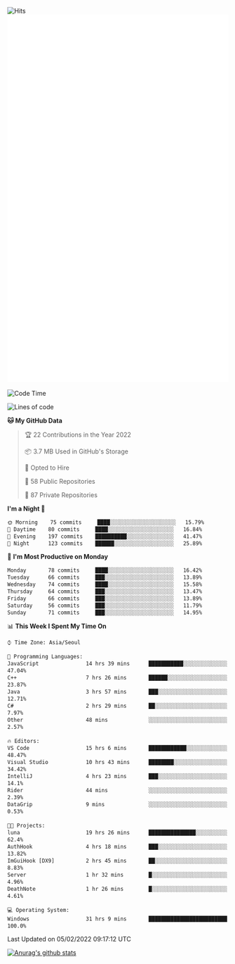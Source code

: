![Hits](https://hits.seeyoufarm.com/api/count/incr/badge.svg?url=https%3A%2F%2Fgithub.com%2Fkokose1234&count_bg=%2379C83D&title_bg=%23555555&icon=apple.svg&icon_color=%23E7E7E7&title=hits&edge_flat=false)
<br/>
![Metrics](https://github.com/kokose1234/kokose1234/blob/main/github-metrics.svg)

<!--START_SECTION:waka-->
![Code Time](http://img.shields.io/badge/Code%20Time-446%20hrs%202%20mins-blue)

![Lines of code](https://img.shields.io/badge/From%20Hello%20World%20I%27ve%20Written-8%20Million%20lines%20of%20code-blue)

**🐱 My GitHub Data** 

> 🏆 22 Contributions in the Year 2022
 > 
> 📦 3.7 MB Used in GitHub's Storage 
 > 
> 💼 Opted to Hire
 > 
> 📜 58 Public Repositories 
 > 
> 🔑 87 Private Repositories  
 > 
**I'm a Night 🦉** 

```text
🌞 Morning    75 commits     ████░░░░░░░░░░░░░░░░░░░░░   15.79% 
🌆 Daytime    80 commits     ████░░░░░░░░░░░░░░░░░░░░░   16.84% 
🌃 Evening    197 commits    ██████████░░░░░░░░░░░░░░░   41.47% 
🌙 Night      123 commits    ██████░░░░░░░░░░░░░░░░░░░   25.89%

```
📅 **I'm Most Productive on Monday** 

```text
Monday       78 commits     ████░░░░░░░░░░░░░░░░░░░░░   16.42% 
Tuesday      66 commits     ███░░░░░░░░░░░░░░░░░░░░░░   13.89% 
Wednesday    74 commits     ████░░░░░░░░░░░░░░░░░░░░░   15.58% 
Thursday     64 commits     ███░░░░░░░░░░░░░░░░░░░░░░   13.47% 
Friday       66 commits     ███░░░░░░░░░░░░░░░░░░░░░░   13.89% 
Saturday     56 commits     ███░░░░░░░░░░░░░░░░░░░░░░   11.79% 
Sunday       71 commits     ███░░░░░░░░░░░░░░░░░░░░░░   14.95%

```


📊 **This Week I Spent My Time On** 

```text
⌚︎ Time Zone: Asia/Seoul

💬 Programming Languages: 
JavaScript               14 hrs 39 mins      ███████████░░░░░░░░░░░░░░   47.04% 
C++                      7 hrs 26 mins       ██████░░░░░░░░░░░░░░░░░░░   23.87% 
Java                     3 hrs 57 mins       ███░░░░░░░░░░░░░░░░░░░░░░   12.71% 
C#                       2 hrs 29 mins       ██░░░░░░░░░░░░░░░░░░░░░░░   7.97% 
Other                    48 mins             ░░░░░░░░░░░░░░░░░░░░░░░░░   2.57%

🔥 Editors: 
VS Code                  15 hrs 6 mins       ████████████░░░░░░░░░░░░░   48.47% 
Visual Studio            10 hrs 43 mins      ████████░░░░░░░░░░░░░░░░░   34.42% 
IntelliJ                 4 hrs 23 mins       ███░░░░░░░░░░░░░░░░░░░░░░   14.1% 
Rider                    44 mins             ░░░░░░░░░░░░░░░░░░░░░░░░░   2.39% 
DataGrip                 9 mins              ░░░░░░░░░░░░░░░░░░░░░░░░░   0.53%

🐱‍💻 Projects: 
luna                     19 hrs 26 mins      ███████████████░░░░░░░░░░   62.4% 
AuthHook                 4 hrs 18 mins       ███░░░░░░░░░░░░░░░░░░░░░░   13.82% 
ImGuiHook [DX9]          2 hrs 45 mins       ██░░░░░░░░░░░░░░░░░░░░░░░   8.83% 
Server                   1 hr 32 mins        █░░░░░░░░░░░░░░░░░░░░░░░░   4.96% 
DeathNote                1 hr 26 mins        █░░░░░░░░░░░░░░░░░░░░░░░░   4.61%

💻 Operating System: 
Windows                  31 hrs 9 mins       █████████████████████████   100.0%

```


 Last Updated on 05/02/2022 09:17:12 UTC
<!--END_SECTION:waka-->

[![Anurag's github stats](https://github-readme-stats.vercel.app/api?username=kokose1234&theme=dracula)](https://github.com/anuraghazra/github-readme-stats)



	
